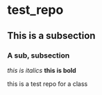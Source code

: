 # test_repo
## This is a subsection
### A sub, subsection

*this is italics*
**this is bold**

this is a test repo for a class
